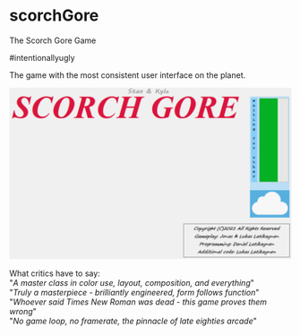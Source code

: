# scorchGore
The Scorch Gore Game

#intentionallyugly
  
The game with the most consistent user interface on the planet.

![](https://raw.githubusercontent.com/dlatikaynen/scorchGore/master/Gestaltung/a-truly-painful-design.png)

What critics have to say:  
"*A master class in color use, layout, composition, and everything*"  
"*Truly a masterpiece - brilliantly engineered, form follows function*"  
"*Whoever said Times New Roman was dead - this game proves them wrong*"  
"*No game loop, no framerate, the pinnacle of late eighties arcade*"
